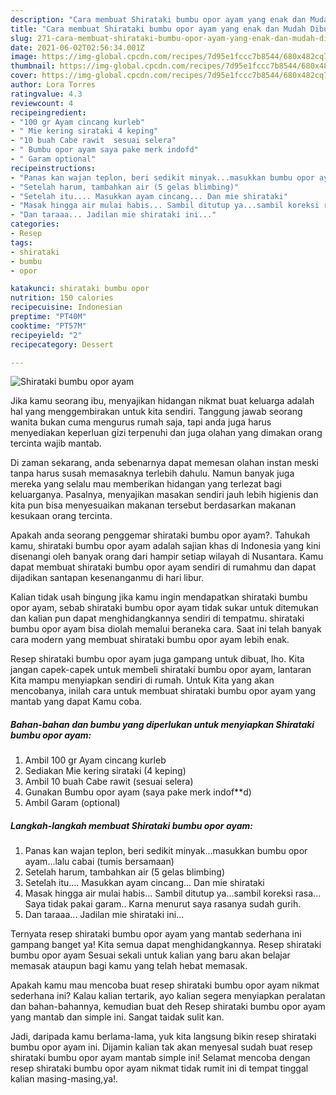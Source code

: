```yaml
---
description: "Cara membuat Shirataki bumbu opor ayam yang enak dan Mudah Dibuat"
title: "Cara membuat Shirataki bumbu opor ayam yang enak dan Mudah Dibuat"
slug: 271-cara-membuat-shirataki-bumbu-opor-ayam-yang-enak-dan-mudah-dibuat
date: 2021-06-02T02:56:34.001Z
image: https://img-global.cpcdn.com/recipes/7d95e1fccc7b8544/680x482cq70/shirataki-bumbu-opor-ayam-foto-resep-utama.jpg
thumbnail: https://img-global.cpcdn.com/recipes/7d95e1fccc7b8544/680x482cq70/shirataki-bumbu-opor-ayam-foto-resep-utama.jpg
cover: https://img-global.cpcdn.com/recipes/7d95e1fccc7b8544/680x482cq70/shirataki-bumbu-opor-ayam-foto-resep-utama.jpg
author: Lora Torres
ratingvalue: 4.3
reviewcount: 4
recipeingredient:
- "100 gr Ayam cincang kurleb"
- " Mie kering sirataki 4 keping"
- "10 buah Cabe rawit  sesuai selera"
- " Bumbu opor ayam saya pake merk indofd"
- " Garam optional"
recipeinstructions:
- "Panas kan wajan teplon, beri sedikit minyak...masukkan bumbu opor ayam...lalu cabai (tumis bersamaan)"
- "Setelah harum, tambahkan air (5 gelas blimbing)"
- "Setelah itu.... Masukkan ayam cincang... Dan mie shirataki"
- "Masak hingga air mulai habis... Sambil ditutup ya...sambil koreksi rasa... Saya tidak pakai garam.. Karna menurut saya rasanya sudah gurih."
- "Dan taraaa... Jadilan mie shirataki ini..."
categories:
- Resep
tags:
- shirataki
- bumbu
- opor

katakunci: shirataki bumbu opor 
nutrition: 150 calories
recipecuisine: Indonesian
preptime: "PT40M"
cooktime: "PT57M"
recipeyield: "2"
recipecategory: Dessert

---
```



![Shirataki bumbu opor ayam](https://img-global.cpcdn.com/recipes/7d95e1fccc7b8544/680x482cq70/shirataki-bumbu-opor-ayam-foto-resep-utama.jpg)

Jika kamu seorang ibu, menyajikan hidangan nikmat buat keluarga adalah hal yang menggembirakan untuk kita sendiri. Tanggung jawab seorang  wanita bukan cuma mengurus rumah saja, tapi anda juga harus menyediakan keperluan gizi terpenuhi dan juga olahan yang dimakan orang tercinta wajib mantab.

Di zaman  sekarang, anda sebenarnya dapat memesan olahan instan meski tanpa harus susah memasaknya terlebih dahulu. Namun banyak juga mereka yang selalu mau memberikan hidangan yang terlezat bagi keluarganya. Pasalnya, menyajikan masakan sendiri jauh lebih higienis dan kita pun bisa menyesuaikan makanan tersebut berdasarkan makanan kesukaan orang tercinta. 



Apakah anda seorang penggemar shirataki bumbu opor ayam?. Tahukah kamu, shirataki bumbu opor ayam adalah sajian khas di Indonesia yang kini disenangi oleh banyak orang dari hampir setiap wilayah di Nusantara. Kamu dapat membuat shirataki bumbu opor ayam sendiri di rumahmu dan dapat dijadikan santapan kesenanganmu di hari libur.

Kalian tidak usah bingung jika kamu ingin mendapatkan shirataki bumbu opor ayam, sebab shirataki bumbu opor ayam tidak sukar untuk ditemukan dan kalian pun dapat menghidangkannya sendiri di tempatmu. shirataki bumbu opor ayam bisa diolah memalui beraneka cara. Saat ini telah banyak cara modern yang membuat shirataki bumbu opor ayam lebih enak.

Resep shirataki bumbu opor ayam juga gampang untuk dibuat, lho. Kita jangan capek-capek untuk membeli shirataki bumbu opor ayam, lantaran Kita mampu menyiapkan sendiri di rumah. Untuk Kita yang akan mencobanya, inilah cara untuk membuat shirataki bumbu opor ayam yang mantab yang dapat Kamu coba.

<!--inarticleads1-->

##### Bahan-bahan dan bumbu yang diperlukan untuk menyiapkan Shirataki bumbu opor ayam:

1. Ambil 100 gr Ayam cincang kurleb
1. Sediakan  Mie kering sirataki (4 keping)
1. Ambil 10 buah Cabe rawit  (sesuai selera)
1. Gunakan  Bumbu opor ayam (saya pake merk indof**d)
1. Ambil  Garam (optional)




<!--inarticleads2-->

##### Langkah-langkah membuat Shirataki bumbu opor ayam:

1. Panas kan wajan teplon, beri sedikit minyak...masukkan bumbu opor ayam...lalu cabai (tumis bersamaan)
1. Setelah harum, tambahkan air (5 gelas blimbing)
1. Setelah itu.... Masukkan ayam cincang... Dan mie shirataki
1. Masak hingga air mulai habis... Sambil ditutup ya...sambil koreksi rasa... Saya tidak pakai garam.. Karna menurut saya rasanya sudah gurih.
1. Dan taraaa... Jadilan mie shirataki ini...




Ternyata resep shirataki bumbu opor ayam yang mantab sederhana ini gampang banget ya! Kita semua dapat menghidangkannya. Resep shirataki bumbu opor ayam Sesuai sekali untuk kalian yang baru akan belajar memasak ataupun bagi kamu yang telah hebat memasak.

Apakah kamu mau mencoba buat resep shirataki bumbu opor ayam nikmat sederhana ini? Kalau kalian tertarik, ayo kalian segera menyiapkan peralatan dan bahan-bahannya, kemudian buat deh Resep shirataki bumbu opor ayam yang mantab dan simple ini. Sangat taidak sulit kan. 

Jadi, daripada kamu berlama-lama, yuk kita langsung bikin resep shirataki bumbu opor ayam ini. Dijamin kalian tak akan menyesal sudah buat resep shirataki bumbu opor ayam mantab simple ini! Selamat mencoba dengan resep shirataki bumbu opor ayam nikmat tidak rumit ini di tempat tinggal kalian masing-masing,ya!.

